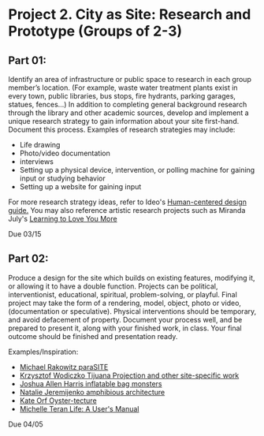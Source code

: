 # Project 2. City as Site: Research and Prototype (Groups of 2-3) 

## Part 01: 
Identify an area of infrastructure or public space to research in each group member’s location. (For example, waste water treatment plants exist in every town, public libraries, bus stops, fire hydrants, parking garages, statues, fences…) In addition to completing general background research through the library and other academic sources, develop and implement a unique research strategy to gain information about your site first-hand. Document this process.
Examples of research strategies may include:
* Life drawing
* Photo/video documentation
* interviews
* Setting up a physical device, intervention, or polling machine for gaining input or studying behavior
* Setting up a website for gaining input 

For more research strategy ideas, refer to Ideo's [Human-centered design guide.](https://www.ideo.com/post/design-kit) 
You may also reference artistic research projects such as Miranda July's [Learning to Love You More](http://learningtoloveyoumore.com/)

Due 03/15

## Part 02: 
Produce a design for the site which builds on existing features, modifying it, or allowing it to have a double function. Projects can be political, interventionist, educational, spiritual, problem-solving, or playful. Final project may take the form of a rendering, model, object, photo or video, (documentation or speculative). Physical interventions should be temporary, and avoid defacement of property. Document your process well, and be prepared to present it, along with your finished work, in class. Your final outcome should be finished and presentation ready. 

Examples/Inspiration:
* [Michael Rakowitz paraSITE](http://www.michaelrakowitz.com/parasite/)
* [Krzysztof Wodiczko Tijuana Projection and other site-specific work](https://art21.org/artist/krzysztof-wodiczko/)
* [Joshua Allen Harris inflatable bag monsters](http://www.arttherapyblog.com/online/urban-street-art-5-inflatable-bag-monsters-by-joshua-allen-harris/#.W4hIpJNKg8Y)
* [Natalie Jeremijenko amphibious architecture](http://www.spontaneousinterventions.org/project/amphibious-architecture)
* [Kate Orf Oyster-tecture](https://www.6sqft.com/living-breakwaters-an-award-winning-project-brings-oyster-tecture-to-the-shores-of-staten-island/)
* [Michelle Teran Life: A User's Manual](http://www.ubermatic.org/?p=221) 

Due 04/05 
